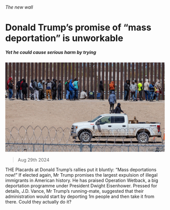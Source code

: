 ###### The new wall

# Donald Trump’s promise of “mass deportation” is unworkable 

##### Yet he could cause serious harm by trying 

![image](images/20240831_LDP001.jpg) 

> Aug 29th 2024 

THE Placards at Donald Trump’s rallies put it bluntly: “Mass deportations now!” If elected again, Mr Trump promises the largest expulsion of illegal immigrants in American history. He has praised Operation Wetback, a big deportation programme under President Dwight Eisenhower. Pressed for details, J.D. Vance, Mr Trump’s running-mate, suggested that their administration would start by deporting 1m people and then take it from there. Could they actually do it?


